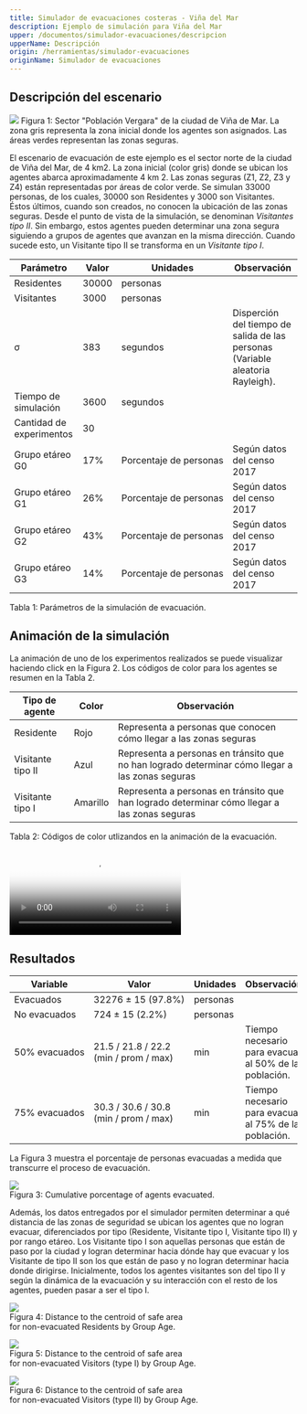 ```yaml
---
title: Simulador de evacuaciones costeras - Viña del Mar     
description: Ejemplo de simulación para Viña del Mar
upper: /documentos/simulador-evacuaciones/descripcion
upperName: Descripción
origin: /herramientas/simulador-evacuaciones
originName: Simulador de evacuaciones
---
```



<!-- [Principal](index.html#ejemplos)

*   [Descripción del escenario](#descripcion)
*   [Animación](#animacion)
*   [Resultados](#resultados) -->

Descripción del escenario
-------------------------

<!-- [![](./img/herramientas/simulador-evacuaciones/vdm/mapa-sim.png)](ejemplos/vdm/sim-example/animacion.html)   -->
![](./img/herramientas/simulador-evacuaciones/vdm/mapa-sim.png)
Figura 1: Sector "Población Vergara" de la ciudad de Viña de Mar. La zona gris representa la zona inicial donde los agentes son asignados. Las áreas verdes representan las zonas seguras.
  
El escenario de evacuación de este ejemplo es el sector norte de la ciudad de Viña del Mar, de 4 km2. La zona inicial (color gris) donde se ubican los agentes abarca aproximadamente 4 km 2. Las zonas seguras (Z1, Z2, Z3 y Z4) están representadas por áreas de color verde. Se simulan 33000 personas, de los cuales, 30000 son Residentes y 3000 son Visitantes. Éstos últimos, cuando son creados, no conocen la ubicación de las zonas seguras. Desde el punto de vista de la simulación, se denominan _Visitantes tipo II_. Sin embargo, estos agentes pueden determinar una zona segura siguiendo a grupos de agentes que avanzan en la misma dirección. Cuando sucede esto, un Visitante tipo II se transforma en un _Visitante tipo I_.

<table class="pure-table pure-table-horizontal">
			    <thead>
			        <tr>
			            <th>Parámetro</th>
			            <th>Valor</th>
			            <th>Unidades</th>
			            <th>Observación</th>
			        </tr>
			    </thead>
			    <tbody>
			        <tr>
			            <td>Residentes</td>
			            <td>30000</td>
			            <td>personas</td>
			            <td>&nbsp;</td>
			        </tr>
			        <tr>
			            <td>Visitantes</td>
			            <td>3000</td>
			            <td>personas</td>
			            <td>&nbsp;</td>
			        </tr>
			        <tr>
			            <td>&sigma;</td>
			            <td>383</td>
			            <td>segundos</td>
			            <td>Disperción del tiempo de salida de las personas (Variable aleatoria Rayleigh).</td>
			        </tr>
			        <tr>
			            <td>Tiempo de simulación</td>
			            <td>3600</td>
			            <td>segundos</td>
			            <td>&nbsp;</td>
			        </tr>
			        <tr>
			            <td>Cantidad de experimentos</td>
			            <td>30</td>
			            <td>&nbsp;</td>
			            <td>&nbsp;</td>
			        </tr>
			        <tr>
			            <td>Grupo etáreo G0</td>
			            <td>17%</td>
			            <td style="white-space:nowrap">Porcentaje de personas</td>
			            <td>Según datos del censo 2017</td>
			        </tr>
			        <tr>
			            <td>Grupo etáreo G1</td>
			            <td>26%</td>
			            <td style="white-space:nowrap">Porcentaje de personas</td>
			            <td>Según datos del censo 2017</td>
			        </tr>
			        <tr>
			            <td>Grupo etáreo G2</td>
			            <td>43%</td>
			            <td style="white-space:nowrap">Porcentaje de personas</td>
			            <td>Según datos del censo 2017</td>
			        </tr>
			        <tr>
			            <td>Grupo etáreo G3</td>
			            <td>14%</td>
			            <td style="white-space:nowrap">Porcentaje de personas</td>
			            <td>Según datos del censo 2017</td>
			        </tr>
			    </tbody>
			</table>

Tabla 1: Parámetros de la simulación de evacuación.

<!--[Top](#)-->

Animación de la simulación
--------------------------

La animación de uno de los experimentos realizados se puede visualizar haciendo click en la Figura 2. Los códigos de color para los agentes se resumen en la Tabla 2.

<table class="pure-table pure-table-horizontal">
    <thead>
        <tr>
            <th>Tipo de agente</th>
            <th>Color</th>
            <th>Observación</th>
        </tr>
    </thead>
    <tbody>
        <tr>
            <td>Residente</td>
            <td>Rojo</td>
            <td>Representa a personas que conocen cómo llegar a las zonas seguras</td>
        </tr>
        <tr>
            <td>Visitante tipo II</td>
            <td>Azul</td>
            <td>Representa a personas en tránsito que no han logrado determinar cómo llegar a las zonas seguras</td>
        </tr>
        <tr>
            <tr>
                <td>Visitante tipo I</td>
                <td>Amarillo</td>
                <td>Representa a personas en tránsito  que han logrado determinar cómo llegar a las zonas seguras</td>
            </tr>
        </tr>
    </tbody>
</table>

Tabla 2: Códigos de color utlizandos en la animación de la evacuación.

<!-- [![](./img/herramientas/simulador-evacuaciones/vdm/mapa-anim.png)](ejemplos/vdm/sim-example/animacion.html)   -->

<video src="./video/simulador-evacuaciones/vdm.m4v" controls 
poster="./img/herramientas/simulador-evacuaciones/vdm/mapa-anim.png" >
    <a href="./video/simulador-evacuaciones/vdm.m4v">Descargar video</a>
</video>


<!--[Top](#)-->

Resultados
----------

<table class="pure-table pure-table-horizontal">
    <thead>
        <tr>
            <th>Variable</th>
            <th>Valor</th>
            <th>Unidades</th>
            <th>Observación</th>
        </tr>
    </thead>
    <tbody>
        <tr>
            <td>Evacuados</td>  
            <td style="white-space:nowrap"> 32276 &plusmn; 15 (97.8%) </td>
            <td>personas</td>
            <td>&nbsp;</td>
        </tr>
        <tr>
            <td>No evacuados</td> 
            <td style="white-space:nowrap"> 724 &plusmn; 15 (2.2%) </td>
            <td>personas</td>
            <td>&nbsp;</td>
        </tr>
        <tr>
            <td style="white-space:nowrap">50% evacuados</td>
            <td> 21.5 / 21.8 / 22.2 <br>(min / prom / max)</td>
            <td>min</td>
            <td>Tiempo necesario para evacuar al 50% de la población.</td>
        </tr>
        <tr>
            <td style="white-space:nowrap">75% evacuados</td>
            <td> 30.3 / 30.6 / 30.8 <br>(min / prom / max)</td>
            <td>min</td>
            <td>Tiempo necesario para evacuar al 75% de la población.</td>
        </tr>
    </tbody>
</table>

La Figura 3 muestra el porcentaje de personas evacuadas a medida que transcurre el proceso de evacuación.

![](./img/herramientas/simulador-evacuaciones/vdm/cumulative-evac.png)  
Figura 3: Cumulative porcentage of agents evacuated.

  
Además, los datos entregados por el simulador permiten determinar a qué distancia de las zonas de seguridad se ubican los agentes que no logran evacuar, diferenciados por tipo (Residente, Visitante tipo I, Visitante tipo II) y por rango etáreo. Los Visitante tipo I son aquellas personas que están de paso por la ciudad y logran determinar hacia dónde hay que evacuar y los Visitante de tipo II son los que están de paso y no logran determinar hacia donde dirigirse. Inicialmente, todos los agentes visitantes son del tipo II y según la dinámica de la evacuación y su interacción con el resto de los agentes, pueden pasar a ser el tipo I.

![](./img/herramientas/simulador-evacuaciones/vdm/dist-non-evac-residents.png)  
Figura 4: Distance to the centroid of safe area  
for non-evacuated Residents by Group Age.  
  

![](./img/herramientas/simulador-evacuaciones/vdm/dist-non-evac-visitT1.png)  
Figura 5: Distance to the centroid of safe area  
for non-evacuated Visitors (type I) by Group Age.  
  

![](./img/herramientas/simulador-evacuaciones/vdm/dist-non-evac-visitT2.png)  
Figura 6: Distance to the centroid of safe area  
for non-evacuated Visitors (type II) by Group Age.  
  

<!--[Top](#)-->